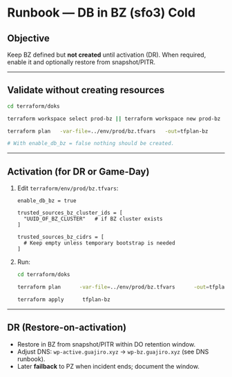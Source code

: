 # Runbook — DB in BZ (sfo3) Cold

## Objective
Keep BZ defined but **not created** until activation (DR). When required, enable it and optionally restore from snapshot/PITR.

---

## Validate without creating resources
```bash
cd terraform/doks

terraform workspace select prod-bz || terraform workspace new prod-bz

terraform plan   -var-file=../env/prod/bz.tfvars   -out=tfplan-bz

# With enable_db_bz = false nothing should be created.
```

---

## Activation (for DR or Game-Day)
1. Edit `terraform/env/prod/bz.tfvars`:
   ```hcl
   enable_db_bz = true

   trusted_sources_bz_cluster_ids = [
     "UUID_OF_BZ_CLUSTER"   # if BZ cluster exists
   ]

   trusted_sources_bz_cidrs = [
     # Keep empty unless temporary bootstrap is needed
   ]
   ```
2. Run:
   ```bash
   cd terraform/doks

   terraform plan      -var-file=../env/prod/bz.tfvars      -out=tfplan-bz

   terraform apply      tfplan-bz
   ```

---

## DR (Restore-on-activation)
- Restore in BZ from snapshot/PITR within DO retention window.
- Adjust DNS: `wp-active.guajiro.xyz` → `wp-bz.guajiro.xyz` (see DNS runbook).
- Later **failback** to PZ when incident ends; document the window.
